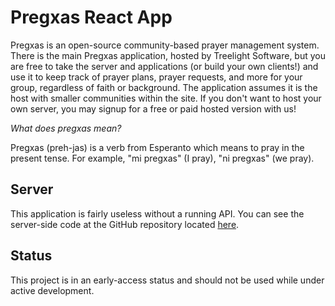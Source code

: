 # Pregxas React App

Pregxas is an open-source community-based prayer management system. There is the main Pregxas application, hosted by Treelight Software, but you are free to take the server and applications (or build your own clients!) and use it to keep track of prayer plans, prayer requests, and more for your group, regardless of faith or background. The application assumes it is the host with smaller communities within the site. If you don't want to host your own server, you may signup for a free or paid hosted version with us!

*What does pregxas mean?*

Pregxas (preh-jas) is a verb from Esperanto which means to pray in the present tense. For example, "mi pregxas" (I pray), "ni pregxas" (we pray).

## Server

This application is fairly useless without a running API. You can see the server-side code at the GitHub repository located [here](https://github.com/TreelightSoftware/pregxas-api).

## Status

This project is in an early-access status and should not be used while under active development.
